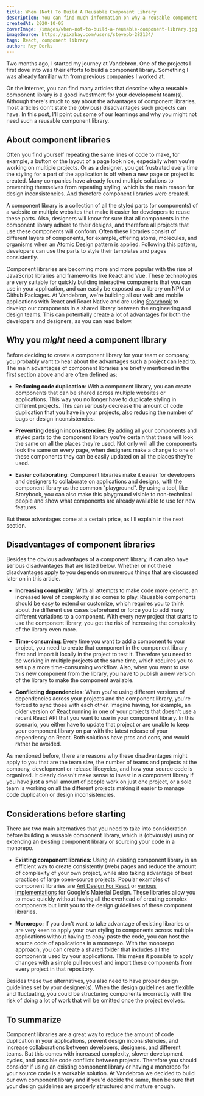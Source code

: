 ```yaml
---
title: When (Not) To Build A Reusable Component Library
description: You can find much information on why a reusable component library is a good investment, but most articles don't state the (obvious) disadvantages such projects can have.
createdAt: 2020-10-05
coverImage: /images/when-not-to-build-a-reusable-component-library.jpg
imageSource: https://pixabay.com/users/stevepb-282134/
tags: React, component library
author: Roy Derks
---
```


Two months ago, I started my journey at Vandebron. One of the projects I first dove into was their efforts to build a component library. Something I was already familiar with from previous companies I worked at. 

On the internet, you can find many articles that describe why a reusable component library is a good investment for your development team(s). Although there's much to say about the advantages of component libraries, most articles don't state the (obvious) disadvantages such projects can have. In this post, I'll point out some of our learnings and why you might not need such a reusable component library.

## About component libraries

Often you find yourself repeating the same lines of code to make, for example, a button or the layout of a page look nice, especially when you're working on multiple projects. Or as a designer, you get frustrated every time the styling for a part of the application is off when a new page or project is created. Many companies have already found multiple solutions to preventing themselves from repeating styling, which is the main reason for design inconsistencies. And therefore component libraries were created.

A component library is a collection of all the styled parts (or components) of a website or multiple websites that make it easier for developers to reuse these parts. Also, designers will know for sure that all components in the component library adhere to their designs, and therefore all projects that use these components will conform. Often these libraries consist of different layers of components, for example, offering atoms, molecules, and organisms when an [Atomic Design](https://bradfrost.com/blog/post/atomic-web-design/) pattern is applied. Following this pattern, developers can use the parts to style their templates and pages consistently.

Component libraries are becoming more and more popular with the rise of JavaScript libraries and frameworks like React and Vue. These technologies are very suitable for quickly building interactive components that you can use in your application, and can easily be exposed as a library on NPM or Github Packages. At Vandebron, we're building all our web and mobile applications with React and React Native and are using [Storybook](https://storybook.js.org/) to develop our components in a shared library between the engineering and design teams. This can potentially create a lot of advantages for both the developers and designers, as you can read below.

## Why you *might* need a component library

Before deciding to create a component library for your team or company, you probably want to hear about the advantages such a project can lead to. The main advantages of component libraries are briefly mentioned in the first section above and are often defined as:

- **Reducing code duplication**: With a component library, you can create components that can be shared across multiple websites or applications. This way you no longer have to duplicate styling in different projects. This can seriously decrease the amount of code duplication that you have in your projects, also reducing the number of bugs or design inconsistencies.

- **Preventing design inconsistencies**: By adding all your components and styled parts to the component library you're certain that these will look the same on all the places they're used. Not only will all the components look the same on every page, when designers make a change to one of these components they can be easily updated on all the places they're used.

- **Easier collaborating**: Component libraries make it easier for developers and designers to collaborate on applications and designs, with the component library as the common "playground". By using a tool, like Storybook, you can also make this playground visible to non-technical people and show what components are already available to use for new features.

But these advantages come at a certain price, as I'll explain in the next section.

## Disadvantages of component libraries

Besides the obvious advantages of a component library, it can also have serious disadvantages that are listed below. Whether or not these disadvantages apply to you depends on numerous things that are discussed later on in this article.

- **Increasing complexity**: With all attempts to make code more generic,  an increased level of complexity also comes to play. Reusable components should be easy to extend or customize, which requires you to think about the different use cases beforehand or force you to add many different variations to a component. With every new project that starts to use the component library, you get the risk of increasing the complexity of the library even more.

- **Time-consuming**: Every time you want to add a component to your project, you need to create that component in the component library first and import it locally in the project to test it. Therefore you need to be working in multiple projects at the same time, which requires you to set up a more time-consuming workflow. Also, when you want to use this new component from the library, you have to publish a new version of the library to make the component available.

- **Conflicting dependencies**: When you're using different versions of dependencies across your projects and the component library, you're forced to sync those with each other. Imagine having, for example, an older version of React running in one of your projects that doesn't use a recent React API that you want to use in your component library. In this scenario, you either have to update that project or are unable to keep your component library on par with the latest release of your dependency on React. Both solutions have pros and cons, and would rather be avoided.

As mentioned before, there are reasons why these disadvantages might apply to you that are the team size, the number of teams and projects at the company, development or release lifecycles, and how your source code is organized. It clearly doesn't make sense to invest in a component library if you have just a small amount of people work on just one project, or a sole team is working on all the different projects making it easier to manage code duplication or design inconsistencies.

## Considerations before starting

There are two main alternatives that you need to take into consideration before building a reusable component library, which is (obviously) using or extending an existing component library or sourcing your code in a monorepo. 

- **Existing component libraries:** Using an existing component library is an efficient way to create consistently (web) pages and reduce the amount of complexity of your own project, while also taking advantage of best practices of large open-source projects. Popular examples of component libraries are [Ant Design For React](https://ant.design/docs/react/introduce) or [various implementations](https://material.io/develop) for Google's Material Design. These libraries allow you to move quickly without having all the overhead of creating complex components but limit you to the design guidelines of these component libraries.

- **Monorepo:** If you don't want to take advantage of existing libraries or are very keen to apply your own styling to components across multiple applications without having to copy-paste the code, you can host the source code of applications in a monorepo. With the monorepo approach, you can create a shared folder that includes all the components used by your applications. This makes it possible to apply changes with a simple pull request and import these components from every project in that repository.

Besides these two alternatives, you also need to have proper design guidelines set by your designer(s). When the design guidelines are flexible and fluctuating, you could be structuring components incorrectly with the risk of doing a lot of work that will be omitted once the project evolves.

## To summarize

Component libraries are a great way to reduce the amount of code duplication in your applications, prevent design inconsistencies, and increase collaborations between developers, designers, and different teams. But this comes with increased complexity, slower development cycles, and possible code conflicts between projects. Therefore you should consider if using an existing component library or having a monorepo for your source code is a workable solution. At Vandebron we decided to build our own component library and if you'd decide the same, then be sure that your design guidelines are properly structured and mature enough.

